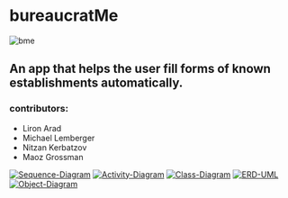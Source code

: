 # bureaucratMe

<img src="https://media.giphy.com/media/FkuEPynohOdldm7BUD/giphy.gif" alt="bme">
<h2> An app that helps the user fill forms of known establishments automatically. </h2>
  <h3> contributors: </h3>
 <ul>
  <li>Liron Arad</li>
  <li>Michael Lemberger</li>
  <li>Nitzan Kerbatzov</li>
  <li>Maoz Grossman</li>
</ul>

<a href="https://imgbb.com/"><img src="https://i.ibb.co/ScPL3w5/Sequence-Diagram.jpg" alt="Sequence-Diagram" border="0"></a>
<a href="https://ibb.co/g7BSRsp"><img src="https://i.ibb.co/cv76rzH/Activity-Diagram.jpg" alt="Activity-Diagram" border="0"></a>
<a href="https://ibb.co/QbvcCTr"><img src="https://i.ibb.co/qyYnWck/Class-Diagram.jpg" alt="Class-Diagram" border="0"></a>
<a href="https://ibb.co/THybdC7"><img src="https://i.ibb.co/2jJsHbC/ERD-UML.jpg" alt="ERD-UML" border="0"></a>
<a href="https://ibb.co/MDdshd1"><img src="https://i.ibb.co/QF0fc0H/Object-Diagram.jpg" alt="Object-Diagram" border="0"></a>
